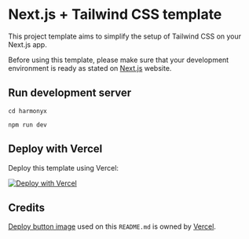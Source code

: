 # Next.js + Tailwind CSS template

This project template aims to simplify the setup of Tailwind CSS on your Next.js app.

Before using this template, please make sure that your development environment is ready as stated on [Next.js](https://nextjs.org/learn/basics/create-nextjs-app/setup) website.

## Run development server

```
cd harmonyx
```

```
npm run dev
```

## Deploy with Vercel

Deploy this template using Vercel:

[![Deploy with Vercel](https://vercel.com/button)](https://vercel.com/import/project?template=https://github.com/earvinpiamonte/nextjs-tailwindcss-template)

## Credits

[Deploy button image](https://vercel.com/button) used on this `README.md` is owned by [Vercel](https://vercel.com).
